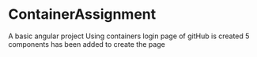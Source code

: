 # ContainerAssignment
A basic angular project
Using containers login page of gitHub is created
5 components has been added to create the page
